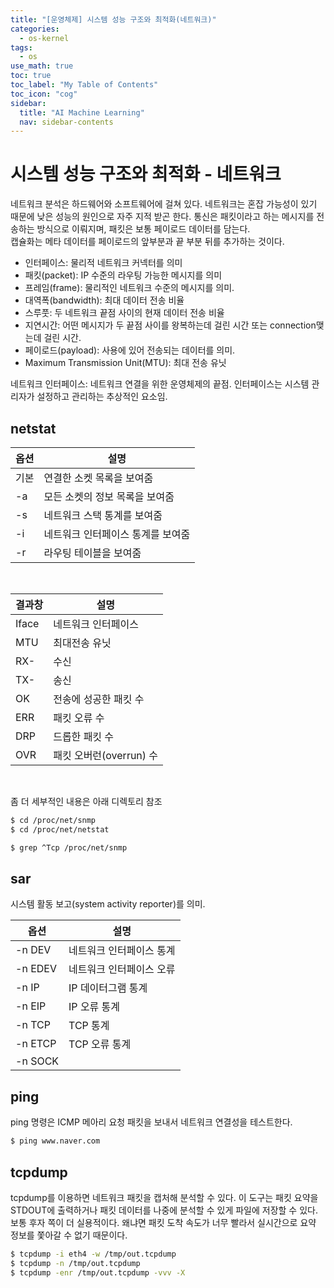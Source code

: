 ```yaml
---
title: "[운영체제] 시스템 성능 구조와 최적화(네트워크)" 
categories:
  - os-kernel
tags:
  - os
use_math: true
toc: true
toc_label: "My Table of Contents"
toc_icon: "cog"
sidebar:
  title: "AI Machine Learning"
  nav: sidebar-contents
---
```


# 시스템 성능 구조와 최적화 - 네트워크

네트워크 분석은 하드웨어와 소프트웨어에 걸쳐 있다. 
네트워크는 혼잡 가능성이 있기 때문에 낮은 성능의 원인으로 자주 지적 받곤 한다. 
통신은 패킷이라고 하는 메시지를 전송하는 방식으로 이뤄지며, 
패킷은 보통 페이로드 데이터를 담는다.  
캡슐화는 메타 데이터를 페이로드의 앞부분과 끝 부분 뒤를 추가하는 것이다. 

* 인터페이스: 물리적 네트워크 커넥터를 의미
* 패킷(packet): IP 수준의 라우팅 가능한 메시지를 의미
* 프레임(frame): 물리적인 네트워크 수준의 메시지를 의미. 
* 대역폭(bandwidth): 최대 데이터 전송 비율
* 스루풋: 두 네트워크 끝점 사이의 현재 데이터 전송 비율
* 지연시간: 어떤 메시지가 두 끝점 사이를 왕복하는데 걸린 시간 또는 connection맺는데 걸린 시간. 
* 페이로드(payload): 사용에 있어 전송되는 데이터를 의미. 
* Maximum Transmission Unit(MTU): 최대 전송 유닛

네트워크 인터페이스: 네트워크 연결을 위한 운영체제의 끝점. 
인터페이스는 시스템 관리자가 설정하고 관리하는 추상적인 요소임. 


## netstat 

옵션 | 설명
----|------
기본 | 연결한 소켓 목록을 보여줌
-a | 모든 소켓의 정보 목록을 보여줌
-s | 네트워크 스택 통계를 보여줌
-i | 네트워크 인터페이스 통계를 보여줌
-r | 라우팅 테이블을 보여줌

<br />

결과창 | 설명
-------|-----
Iface | 네트워크 인터페이스
MTU | 최대전송 유닛
RX- | 수신
TX- | 송신 
OK | 전송에 성공한 패킷 수
ERR | 패킷 오류 수
DRP | 드롭한 패킷 수
OVR | 패킷 오버런(overrun) 수

<br />

좀 더 세부적인 내용은 아래 디렉토리 참조

```bash
$ cd /proc/net/snmp
$ cd /proc/net/netstat

$ grep ^Tcp /proc/net/snmp
```

## sar

시스템 활동 보고(system activity reporter)를 의미. 

옵션 | 설명
-----|-----
\-n DEV | 네트워크 인터페이스 통계
\-n EDEV | 네트워크 인터페이스 오류
\-n IP | IP 데이터그램 통계
\-n EIP | IP 오류 통계
\-n TCP | TCP 통계
\-n ETCP | TCP 오류 통계
\-n SOCK | 


## ping

ping 명령은 ICMP 메아리 요청 패킷을 보내서 네트워크 연결성을 테스트한다. 

```bash
$ ping www.naver.com
```

## tcpdump

tcpdump를 이용하면 네트워크 패킷을 캡처해 분석할 수 있다. 
이 도구는 패킷 요약을 STDOUT에 출력하거나 패킷 데이터를 나중에 분석할 수 있게 파일에 저장할 수 있다. 
보통 후자 쪽이 더 실용적이다. 
왜냐면 패킷 도착 속도가 너무 빨라서 실시간으로 요약 정보를 쫓아갈 수 없기 때문이다. 

```bash
$ tcpdump -i eth4 -w /tmp/out.tcpdump
$ tcpdump -n /tmp/out.tcpdump
$ tcpdump -enr /tmp/out.tcpdump -vvv -X
```


